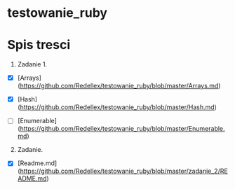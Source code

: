 # testowanie_ruby

Spis tresci
=
1. Zadanie 1.

- [x] [Arrays] (https://github.com/Redellex/testowanie_ruby/blob/master/Arrays.md)
  
- [x] [Hash] (https://github.com/Redellex/testowanie_ruby/blob/master/Hash.md)
  
- [ ] [Enumerable] (https://github.com/Redellex/testowanie_ruby/blob/master/Enumerable.md)

2. Zadanie.

- [x] [Readme.md] (https://github.com/Redellex/testowanie_ruby/blob/master/zadanie_2/README.md)
  
